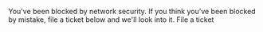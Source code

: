 You've been blocked by network security.
If you think you've been blocked by mistake, file a ticket below and we'll look into it.
File a ticket